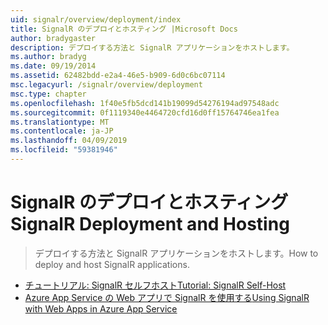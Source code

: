 ```yaml
---
uid: signalr/overview/deployment/index
title: SignalR のデプロイとホスティング |Microsoft Docs
author: bradygaster
description: デプロイする方法と SignalR アプリケーションをホストします。
ms.author: bradyg
ms.date: 09/19/2014
ms.assetid: 62482bdd-e2a4-46e5-b909-6d0c6bc07114
msc.legacyurl: /signalr/overview/deployment
msc.type: chapter
ms.openlocfilehash: 1f40e5fb5dcd141b19099d54276194ad97548adc
ms.sourcegitcommit: 0f1119340e4464720cfd16d0ff15764746ea1fea
ms.translationtype: MT
ms.contentlocale: ja-JP
ms.lasthandoff: 04/09/2019
ms.locfileid: "59381946"
---
```

# <a name="signalr-deployment-and-hosting"></a><span data-ttu-id="35fd1-103">SignalR のデプロイとホスティング</span><span class="sxs-lookup"><span data-stu-id="35fd1-103">SignalR Deployment and Hosting</span></span>

> <span data-ttu-id="35fd1-104">デプロイする方法と SignalR アプリケーションをホストします。</span><span class="sxs-lookup"><span data-stu-id="35fd1-104">How to deploy and host SignalR applications.</span></span>


- [<span data-ttu-id="35fd1-105">チュートリアル: SignalR セルフホスト</span><span class="sxs-lookup"><span data-stu-id="35fd1-105">Tutorial: SignalR Self-Host</span></span>](tutorial-signalr-self-host.md)
- [<span data-ttu-id="35fd1-106">Azure App Service の Web アプリで SignalR を使用する</span><span class="sxs-lookup"><span data-stu-id="35fd1-106">Using SignalR with Web Apps in Azure App Service</span></span>](using-signalr-with-azure-web-sites.md)
